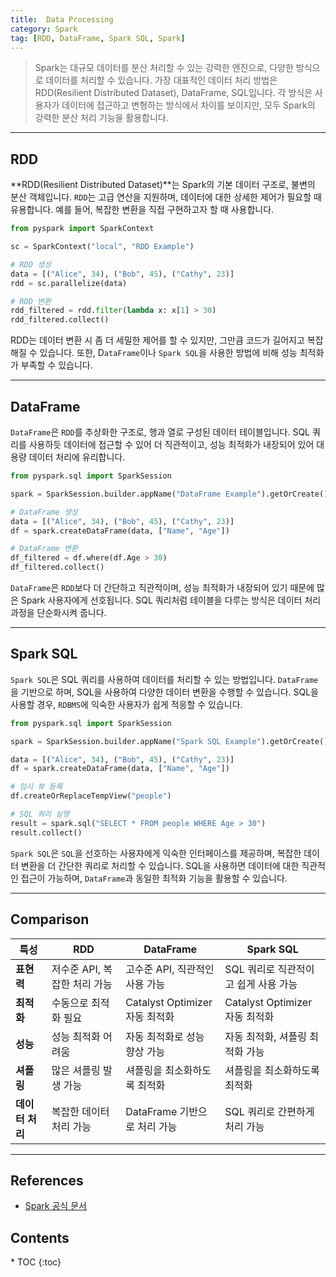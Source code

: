 ```yaml
---
title:  Data Processing
category: Spark
tag: [RDD, DataFrame, Spark SQL, Spark]
---
```


> Spark는 대규모 데이터를 분산 처리할 수 있는 강력한 엔진으로, 다양한 방식으로 데이터를 처리할 수 있습니다. 가장 대표적인 데이터 처리 방법은 RDD(Resilient Distributed Dataset), DataFrame, SQL입니다. 각 방식은 사용자가 데이터에 접근하고 변형하는 방식에서 차이를 보이지만, 모두 Spark의 강력한 분산 처리 기능을 활용합니다.

---

## RDD 
**RDD(Resilient Distributed Dataset)**는 Spark의 기본 데이터 구조로, 불변의 분산 객체입니다. `RDD`는 고급 연산을 지원하며, 데이터에 대한 상세한 제어가 필요할 때 유용합니다. 예를 들어, 복잡한 변환을 직접 구현하고자 할 때 사용합니다.

```python
from pyspark import SparkContext

sc = SparkContext("local", "RDD Example")

# RDD 생성
data = [("Alice", 34), ("Bob", 45), ("Cathy", 23)]
rdd = sc.parallelize(data)

# RDD 변환
rdd_filtered = rdd.filter(lambda x: x[1] > 30)
rdd_filtered.collect()
```
RDD는 데이터 변환 시 좀 더 세밀한 제어를 할 수 있지만, 그만큼 코드가 길어지고 복잡해질 수 있습니다. 
또한, D`ataFrame`이나 `Spark SQL`을 사용한 방법에 비해 성능 최적화가 부족할 수 있습니다.

---

## DataFrame
`DataFrame`은 `RDD`를 추상화한 구조로, 행과 열로 구성된 데이터 테이블입니다. SQL 쿼리를 사용하듯 데이터에 접근할 수 있어 더 직관적이고, 
성능 최적화가 내장되어 있어 대용량 데이터 처리에 유리합니다. 

```python
from pyspark.sql import SparkSession

spark = SparkSession.builder.appName("DataFrame Example").getOrCreate()

# DataFrame 생성
data = [("Alice", 34), ("Bob", 45), ("Cathy", 23)]
df = spark.createDataFrame(data, ["Name", "Age"])

# DataFrame 변환
df_filtered = df.where(df.Age > 30)
df_filtered.collect()
```
`DataFrame`은 `RDD`보다 더 간단하고 직관적이며, 성능 최적화가 내장되어 있기 때문에 많은 Spark 사용자에게 선호됩니다. 
SQL 쿼리처럼 테이블을 다루는 방식은 데이터 처리 과정을 단순화시켜 줍니다.

---

## Spark SQL
`Spark SQL`은 SQL 쿼리를 사용하여 데이터를 처리할 수 있는 방법입니다. `DataFrame`을 기반으로 하며, SQL을 사용하여 다양한 데이터 변환을 수행할 수 있습니다. 
SQL을 사용할 경우, `RDBMS`에 익숙한 사용자가 쉽게 적응할 수 있습니다.

```python
from pyspark.sql import SparkSession

spark = SparkSession.builder.appName("Spark SQL Example").getOrCreate()

data = [("Alice", 34), ("Bob", 45), ("Cathy", 23)]
df = spark.createDataFrame(data, ["Name", "Age"])

# 임시 뷰 등록
df.createOrReplaceTempView("people")

# SQL 쿼리 실행
result = spark.sql("SELECT * FROM people WHERE Age > 30")
result.collect()
```
`Spark SQL`은 `SQL`을 선호하는 사용자에게 익숙한 인터페이스를 제공하며, 복잡한 데이터 변환을 더 간단한 쿼리로 처리할 수 있습니다. 
SQL을 사용하면 데이터에 대한 직관적인 접근이 가능하며, `DataFrame`과 동일한 최적화 기능을 활용할 수 있습니다.

---

## Comparison 

| 특성               | RDD                          | DataFrame                   | Spark SQL                  |
|-------------------|------------------------------|-----------------------------|----------------------------|
| **표현력**         | 저수준 API, 복잡한 처리 가능   | 고수준 API, 직관적인 사용 가능| SQL 쿼리로 직관적이고 쉽게 사용 가능|
| **최적화**         | 수동으로 최적화 필요          | Catalyst Optimizer 자동 최적화| Catalyst Optimizer 자동 최적화|
| **성능**           | 성능 최적화 어려움            | 자동 최적화로 성능 향상 가능 | 자동 최적화, 셔플링 최적화 가능  |
| **셔플링**         | 많은 셔플링 발생 가능         | 셔플링을 최소화하도록 최적화 | 셔플링을 최소화하도록 최적화 |
| **데이터 처리**     | 복잡한 데이터 처리 가능       | DataFrame 기반으로 처리 가능 | SQL 쿼리로 간편하게 처리 가능  |

---

## References
- [Spark 공식 문서](https://spark.apache.org/docs/latest/)

<nav class="post-toc" markdown="1">
  <h2>Contents</h2>
* TOC
{:toc}
</nav>
